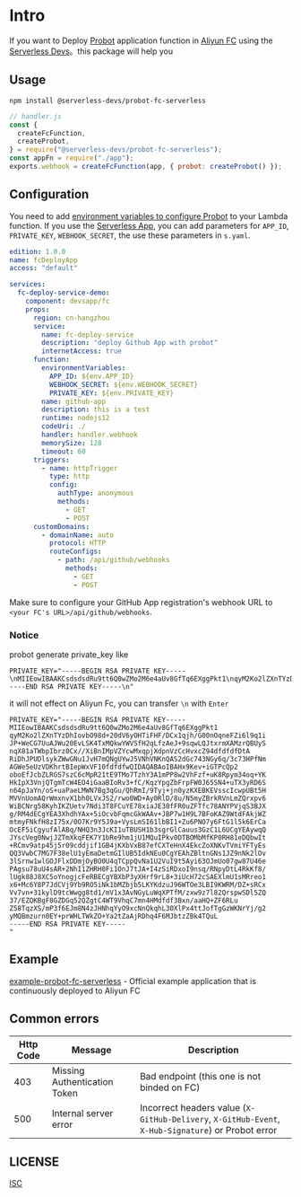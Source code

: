 # Intro
If you want to Deploy [Probot](https://probot.github.io/docs/deployment/) application function in [Aliyun FC](https://help.aliyun.com/product/50980.html) using the [Serverless Devs](https://github.com/Serverless-Devs/Serverless-Devs)。this package will help you

## Usage

```shell
npm install @serverless-devs/probot-fc-serverless
```

```javascript
// handler.js
const {
  createFcFunction,
  createProbot,
} = require("@serverless-devs/probot-fc-serverless");
const appFn = require("./app");
exports.webhook = createFcFunction(app, { probot: createProbot() });
```

## Configuration

You need to add [environment variables to configure Probot](https://probot.github.io/docs/configuration/) to your Lambda function. If you use the [Serverless App](https://app.serverless.com/), you can add parameters for `APP_ID`, `PRIVATE_KEY`, `WEBHOOK_SECRET`, the use these parameters in `s.yaml`.

```yml
edition: 1.0.0
name: fcDeployApp
access: "default"

services:
  fc-deploy-service-demo:
    component: devsapp/fc
    props:
      region: cn-hangzhou
      service:
        name: fc-deploy-service
        description: "deploy Github App with probot"
        internetAccess: true
      function:
        environmentVariables:
          APP_ID: ${env.APP_ID}
          WEBHOOK_SECRET: ${env.WEBHOOK_SECRET}
          PRIVATE_KEY: ${env.PRIVATE_KEY}
        name: github-app
        description: this is a test
        runtime: nodejs12
        codeUri: ./
        handler: handler.webhook
        memorySize: 128
        timeout: 60
      triggers:
        - name: httpTrigger
          type: http
          config:
            authType: anonymous
            methods:
              - GET
              - POST
      customDomains:
        - domainName: auto
          protocol: HTTP
          routeConfigs:
            - path: /api/github/webhooks
              methods:
                - GET
                - POST
```

Make sure to configure your GitHub App registration's webhook URL to `<your FC's URL>/api/github/webhooks`.

### Notice
probot generate private_key like
```
PRIVATE_KEY="-----BEGIN RSA PRIVATE KEY-----\nMIIEowIBAAKCsdsdsdRu9tt6Q0wZMo2M6e4aUv8GfTq6EXggPkt1\nqyM2Ko2lZXnTYzDhIovbO98d+20dV6yOHTiFHF/DCx1qjh/G00nOqneFZi6l9q1i\nJP+WeCG7UuAJWu20EvLSK4TxMQkwYWVSfH2qLfzAeJ+9sqwLQJtxrmXAMzrQBUyS\nnqX81aTWbpIbrz0Cx//XiBnIMpVZYcwMxqpjXdpnVzCcHvxcZ94dfdfdfDtA\nRiDhJPUDlsykZWwGNu1JvH7mQNgUYwJ5VNhVNKnQAS2dGc743NGy6q/3c73HPfNm\nAGWe5eUzVDKhrtBIepWxVF10fdfdfwQIDAQABAoIBAHx9Kev+iGTPcQp2\noboEfJcbZLRGS7szC6cMpR21tE9TMo7TzhY3A1mPP8w2VhFzf+uK8Rpym34oq+YK\nHkIpX3VnjQTgmTcW4EO4iGaaBIoRv3+fC/KqzYpgZbFrpFW0J65SN4+uTX3yRD6S\nn64pJaYn/oS+uaPaeLMWN7Bg3qGu/QhRmI/9Tyj+jn0yzKXEBKEVsscIcwpUBt5H\nMVVnUomAQrWmxnvX1bh0LVxJS2/rwo0WD+Ay0RlD/8u/N5myZBrkRVnLmZQrxpv6\nWiBCNrg58KyhIKZUetv7Ndi3T8FCuYE78xiaJE30fFR0uZFTfc78ANYPVjqS3BJX\ng/RM4dECgYEA3XhdhYAx+5iOcvbFqmcGkWAAv+JBP7w1H9L7BFoKAZ9WtdFAkjWZ\nmtmyFNkfH8zI75x/0O7Kr9Y5J9a+VysLmSI61lbBI1+Zu6PNO7y6FtG1l5k6ErCa\nOcEF5iCgyufAlABq/NHQ3n3JcKI1uTBUSH1b3sgrGlCauus3GzC1L6UCgYEAywqQ\nJYscVeg0NwjJZTmXkqFEK7Y1bRe9hm1jU1MQuIPkv0DTBOMbMfKP0RH81eDQbwIt\n+RCmv9atp45j5r09cddjif1GB4jKXbVxB87efCXTeHnX4EkcZoXNKvTVmiYFTyEs\nQQ3VwbC7MG7F38elU1yEmaDetmGIlUB5IdkNEu0CgYEAhZBltnGNs1JZ9nNk2lOv\n3lSrnw1wlGOJFlxDDmjOyBO0U4qTCppQvNa1U2VuI9t5Ayi63OJmUo07gw87U46e\nPAgsu78uU4sAR+2NhI1ZHRH0Fi1OnJ7tJA+I4zSiRDxoI9nsq/RNpyDtL4RkKf8/\nlUgk88J8XC5oYnogjcFeRBECgYBXbP3yXHrf9rL8+3iUcH72cSAEXlmU1sMRreo1\nx6+Mc6Y8P7JdCVj9Yb9RO5iNk1bMZbjb5LKYKdzuJ96WTOe3LBI9KWRM/DZ+sRCx\nVv7vn+31kylD9tcWwgg8td1/mV1x3AvNGyLuWqXPTfM/zxw9z7l82QrspwSDl5ZQ\n37/EZQKBgF8GZDGq52QZgtC4WT9VhqC7mn4HMdfdf3Bxn/aaHQ+ZF6RLu\nZ58TqzXS/mP3f6EJm8N4zJHNhqYyO9xcNnQkqhL30XlPx4ttJofTgGzWKNrYj/g2\nyMQBmzurn0EY+prWHLTWkZO+Ya2tZaAjRDhq4F6MJbtzZBk4TQuL\n-----END RSA PRIVATE KEY-----\n"
```
it will not effect on Aliyun Fc, you can transfer `\n` with `Enter`
```
PRIVATE_KEY="-----BEGIN RSA PRIVATE KEY-----
MIIEowIBAAKCsdsdsdRu9tt6Q0wZMo2M6e4aUv8GfTq6EXggPkt1
qyM2Ko2lZXnTYzDhIovbO98d+20dV6yOHTiFHF/DCx1qjh/G00nOqneFZi6l9q1i
JP+WeCG7UuAJWu20EvLSK4TxMQkwYWVSfH2qLfzAeJ+9sqwLQJtxrmXAMzrQBUyS
nqX81aTWbpIbrz0Cx//XiBnIMpVZYcwMxqpjXdpnVzCcHvxcZ94dfdfdfDtA
RiDhJPUDlsykZWwGNu1JvH7mQNgUYwJ5VNhVNKnQAS2dGc743NGy6q/3c73HPfNm
AGWe5eUzVDKhrtBIepWxVF10fdfdfwQIDAQABAoIBAHx9Kev+iGTPcQp2
oboEfJcbZLRGS7szC6cMpR21tE9TMo7TzhY3A1mPP8w2VhFzf+uK8Rpym34oq+YK
HkIpX3VnjQTgmTcW4EO4iGaaBIoRv3+fC/KqzYpgZbFrpFW0J65SN4+uTX3yRD6S
n64pJaYn/oS+uaPaeLMWN7Bg3qGu/QhRmI/9Tyj+jn0yzKXEBKEVsscIcwpUBt5H
MVVnUomAQrWmxnvX1bh0LVxJS2/rwo0WD+Ay0RlD/8u/N5myZBrkRVnLmZQrxpv6
WiBCNrg58KyhIKZUetv7Ndi3T8FCuYE78xiaJE30fFR0uZFTfc78ANYPVjqS3BJX
g/RM4dECgYEA3XhdhYAx+5iOcvbFqmcGkWAAv+JBP7w1H9L7BFoKAZ9WtdFAkjWZ
mtmyFNkfH8zI75x/0O7Kr9Y5J9a+VysLmSI61lbBI1+Zu6PNO7y6FtG1l5k6ErCa
OcEF5iCgyufAlABq/NHQ3n3JcKI1uTBUSH1b3sgrGlCauus3GzC1L6UCgYEAywqQ
JYscVeg0NwjJZTmXkqFEK7Y1bRe9hm1jU1MQuIPkv0DTBOMbMfKP0RH81eDQbwIt
+RCmv9atp45j5r09cddjif1GB4jKXbVxB87efCXTeHnX4EkcZoXNKvTVmiYFTyEs
QQ3VwbC7MG7F38elU1yEmaDetmGIlUB5IdkNEu0CgYEAhZBltnGNs1JZ9nNk2lOv
3lSrnw1wlGOJFlxDDmjOyBO0U4qTCppQvNa1U2VuI9t5Ayi63OJmUo07gw87U46e
PAgsu78uU4sAR+2NhI1ZHRH0Fi1OnJ7tJA+I4zSiRDxoI9nsq/RNpyDtL4RkKf8/
lUgk88J8XC5oYnogjcFeRBECgYBXbP3yXHrf9rL8+3iUcH72cSAEXlmU1sMRreo1
x6+Mc6Y8P7JdCVj9Yb9RO5iNk1bMZbjb5LKYKdzuJ96WTOe3LBI9KWRM/DZ+sRCx
Vv7vn+31kylD9tcWwgg8td1/mV1x3AvNGyLuWqXPTfM/zxw9z7l82QrspwSDl5ZQ
37/EZQKBgF8GZDGq52QZgtC4WT9VhqC7mn4HMdfdf3Bxn/aaHQ+ZF6RLu
Z58TqzXS/mP3f6EJm8N4zJHNhqYyO9xcNnQkqhL30XlPx4ttJofTgGzWKNrYj/g2
yMQBmzurn0EY+prWHLTWkZO+Ya2tZaAjRDhq4F6MJbtzZBk4TQuL
-----END RSA PRIVATE KEY-----
"
```


## Example
[example-probot-fc-serverless](https://github.com/Serverless-Devs/probot-aliyun-fc-serverless/example) - Official example application that is continuously deployed to Aliyun FC


## Common errors

| Http Code | Message                      | Description                                                                                        |
| --------- | ---------------------------- | -------------------------------------------------------------------------------------------------- |
| 403       | Missing Authentication Token | Bad endpoint (this one is not binded on FC)                                                    |
| 500       | Internal server error        | Incorrect headers value (`X-GitHub-Delivery`, `X-GitHub-Event`, `X-Hub-Signature`) or Probot error |

## LICENSE

[ISC](LICENSE)
